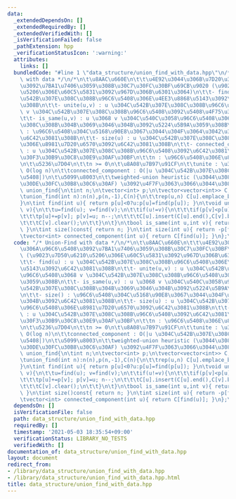 ```yaml
---
data:
  _extendedDependsOn: []
  _extendedRequiredBy: []
  _extendedVerifiedWith: []
  _isVerificationFailed: false
  _pathExtension: hpp
  _verificationStatusIcon: ':warning:'
  attributes:
    links: []
  bundledCode: "#line 1 \"data_structure/union_find_with_data.hpp\"\n/* Union-Find\
    \ with data */\n/*\n\t\u8AAC\u660E\n\t\t\u4E92\u3044\u306B\u7D20\u306A\u96C6\u5408\
    \u3092\u7BA1\u7406\u3059\u308B\u30C7\u30FC\u30BF\u69CB\u9020 (\u9023\u7D50\u6210\
    \u5206\u306E\u60C5\u5831\u3092\u967D\u306B\u6301\u3064)\n\t\t- find(u) : u \u304C\
    \u542B\u307E\u308C\u308B\u96C6\u5408\u306E\u4EE3\u8868\u5143\u3092\u6C42\u3081\
    \u308B\n\t\t- unite(u,v) : u \u304C\u542B\u307E\u308C\u308B\u96C6\u5408\u3068\
    \ v \u304C\u542B\u307E\u308C\u308B\u96C6\u5408\u3092\u5408\u4F75\u3059\u308B\n\
    \t\t- is_same(u,v) : u \u3068 v \u304C\u540C\u3058\u96C6\u5408\u306B\u542B\u307E\
    \u308C\u308B\u304B\u3069\u3046\u304B\u3092\u5224\u5B9A\u3059\u308B\n\t\t- size()\
    \ : \u96C6\u5408\u304C\u5168\u90E8\u3067\u3044\u304F\u3064\u3042\u308B\u304B\u3092\
    \u6C42\u3081\u308B\n\t\t- size(u) : u \u304C\u542B\u307E\u308C\u308B\u96C6\u5408\
    \u306E\u8981\u7D20\u6570\u3092\u6C42\u3081\u308B\n\t\t- connected_component(u)\
    \ : u \u304C\u542B\u307E\u308C\u308B\u96C6\u5408\u3092\u6C42\u3081\u308B\n\t\u30B3\
    \u30F3\u30B9\u30C8\u30E9\u30AF\u30BF\n\t\tn : \u96C6\u5408\u306E\u8981\u7D20\u6570\
    \n\t\u5236\u7D04\n\t\tn >= 0\n\t\u8A08\u7B97\u91CF\n\t\tunite : \u306A\u3089\u3057\
    \ O(log n)\n\t\tconnected_component : O(|u \u304C\u542B\u307E\u308C\u308B\u96C6\
    \u5408|)\n\t\u5099\u8003\n\t\tweighted-union heuristic (\u3044\u308F\u3086\u308B\
    \u30DE\u30FC\u30B8\u30C6\u30AF) \u3092\u4F7F\u3063\u3066\u3044\u308B\n*/\n\nclass\
    \ union_find{\n\tint n;\n\tvector<int> p;\n\tvector<vector<int>> C;\npublic:\n\
    \tunion_find(int n):n(n),p(n,-1),C(n){\n\t\trep(u,n) C[u].emplace_back(u);\n\t\
    }\n\tint find(int u){ return p[u]<0?u:p[u]=find(p[u]); }\n\tvoid unite(int u,int\
    \ v){\n\t\tu=find(u); v=find(v);\n\t\tif(u!=v){\n\t\t\tif(p[v]<p[u]) swap(u,v);\n\
    \t\t\tp[u]+=p[v]; p[v]=u; n--;\n\t\t\tC[u].insert(C[u].end(),C[v].begin(),C[v].end());\n\
    \t\t\tC[v].clear();\n\t\t}\n\t}\n\tbool is_same(int u,int v){ return find(u)==find(v);\
    \ }\n\tint size()const{ return n; }\n\tint size(int u){ return -p[find(u)]; }\n\
    \tvector<int> connected_component(int u){ return C[find(u)]; }\n};\n"
  code: "/* Union-Find with data */\n/*\n\t\u8AAC\u660E\n\t\t\u4E92\u3044\u306B\u7D20\
    \u306A\u96C6\u5408\u3092\u7BA1\u7406\u3059\u308B\u30C7\u30FC\u30BF\u69CB\u9020\
    \ (\u9023\u7D50\u6210\u5206\u306E\u60C5\u5831\u3092\u967D\u306B\u6301\u3064)\n\
    \t\t- find(u) : u \u304C\u542B\u307E\u308C\u308B\u96C6\u5408\u306E\u4EE3\u8868\
    \u5143\u3092\u6C42\u3081\u308B\n\t\t- unite(u,v) : u \u304C\u542B\u307E\u308C\u308B\
    \u96C6\u5408\u3068 v \u304C\u542B\u307E\u308C\u308B\u96C6\u5408\u3092\u5408\u4F75\
    \u3059\u308B\n\t\t- is_same(u,v) : u \u3068 v \u304C\u540C\u3058\u96C6\u5408\u306B\
    \u542B\u307E\u308C\u308B\u304B\u3069\u3046\u304B\u3092\u5224\u5B9A\u3059\u308B\
    \n\t\t- size() : \u96C6\u5408\u304C\u5168\u90E8\u3067\u3044\u304F\u3064\u3042\u308B\
    \u304B\u3092\u6C42\u3081\u308B\n\t\t- size(u) : u \u304C\u542B\u307E\u308C\u308B\
    \u96C6\u5408\u306E\u8981\u7D20\u6570\u3092\u6C42\u3081\u308B\n\t\t- connected_component(u)\
    \ : u \u304C\u542B\u307E\u308C\u308B\u96C6\u5408\u3092\u6C42\u3081\u308B\n\t\u30B3\
    \u30F3\u30B9\u30C8\u30E9\u30AF\u30BF\n\t\tn : \u96C6\u5408\u306E\u8981\u7D20\u6570\
    \n\t\u5236\u7D04\n\t\tn >= 0\n\t\u8A08\u7B97\u91CF\n\t\tunite : \u306A\u3089\u3057\
    \ O(log n)\n\t\tconnected_component : O(|u \u304C\u542B\u307E\u308C\u308B\u96C6\
    \u5408|)\n\t\u5099\u8003\n\t\tweighted-union heuristic (\u3044\u308F\u3086\u308B\
    \u30DE\u30FC\u30B8\u30C6\u30AF) \u3092\u4F7F\u3063\u3066\u3044\u308B\n*/\n\nclass\
    \ union_find{\n\tint n;\n\tvector<int> p;\n\tvector<vector<int>> C;\npublic:\n\
    \tunion_find(int n):n(n),p(n,-1),C(n){\n\t\trep(u,n) C[u].emplace_back(u);\n\t\
    }\n\tint find(int u){ return p[u]<0?u:p[u]=find(p[u]); }\n\tvoid unite(int u,int\
    \ v){\n\t\tu=find(u); v=find(v);\n\t\tif(u!=v){\n\t\t\tif(p[v]<p[u]) swap(u,v);\n\
    \t\t\tp[u]+=p[v]; p[v]=u; n--;\n\t\t\tC[u].insert(C[u].end(),C[v].begin(),C[v].end());\n\
    \t\t\tC[v].clear();\n\t\t}\n\t}\n\tbool is_same(int u,int v){ return find(u)==find(v);\
    \ }\n\tint size()const{ return n; }\n\tint size(int u){ return -p[find(u)]; }\n\
    \tvector<int> connected_component(int u){ return C[find(u)]; }\n};\n"
  dependsOn: []
  isVerificationFile: false
  path: data_structure/union_find_with_data.hpp
  requiredBy: []
  timestamp: '2021-05-03 18:35:54+09:00'
  verificationStatus: LIBRARY_NO_TESTS
  verifiedWith: []
documentation_of: data_structure/union_find_with_data.hpp
layout: document
redirect_from:
- /library/data_structure/union_find_with_data.hpp
- /library/data_structure/union_find_with_data.hpp.html
title: data_structure/union_find_with_data.hpp
---
```

